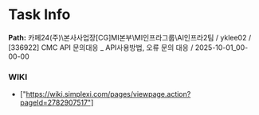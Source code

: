 # Task Info

**Path:** 카페24(주)\본사사업장\[CG]MI본부\MI인프라그룹\AI인프라2팀 / yklee02 / [336922] CMC API 문의대응 _ API사용방법, 오류 문의 대응 / 2025-10-01_00-00-00

### WIKI
- ["https://wiki.simplexi.com/pages/viewpage.action?pageId=2782907517"]

